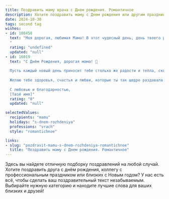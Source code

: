 ```yaml
---
title: Поздравить маму врача c Днем рождения. Романтичное
description: Хотите поздравить маму c Днем рождения или другим праздником? Наш ИИ создаст незабываемое поздравление, а вы обязательно выделитесь среди других.  
date: 2024-10-30
tags: second tag
wishes:
- id: 108458
  text: "Моя дорогая, любимая Мама! В этот чудесный день, день твоего рождения, я хочу сказать тебе слова, полные нежности и восхищения. Ты – не просто моя мама, ты – мой ангел-хранитель, мой врач с добрым сердцем и золотыми руками, который всегда готов исцелить не только тело, но и душу. Твоя любовь – это солнце, согревающее меня всю жизнь, твоя забота – бесценный дар. Спасибо тебе за все, за твою бесконечную доброту, терпение и преданность. Пусть твоя жизнь будет наполнена счастьем, здоровьем и любовью, пусть каждый день дарит тебе радость и улыбки! С днем рождения, моя любимая!
  "
  rating: "undefined"
  updated: "null"
- id: 16019
  text: "С Днём Рождения, дорогая мама! 🎉
  
  Пусть каждый новый день приносит тебе столько же радости и тепла, сколько ты дарила нам своим бескорыстным служением и заботой. Ты не только мама, но и наш самый дорогой врач, чья мудрость и доброта лечат не только тело, но и душу.
  
  Желаю тебе здоровья, счастья и любви, которые ты так щедро раздавала всем вокруг. Пусть твои дни будут наполнены улыбками, а ночи — спокойными и глубокими. Спасибо за всё, что ты делаешь для нас. Ты — наша самая большая награда!
  
  С любовью и благодарностью,
  [Твоё имя]"
  rating: "0"
  updated: "null"

selectedValues:
  recipients: "mamu"
  holidays: "s-dnem-rozhdeniya"
  professions: "vrach"
  style: "romantichnoe"

links:
- slug: "pozdravit-mamu-s-dnem-rozhdeniya-romantichnoe"
  title: "Поздравить маму c Днем рождения. Романтичное"
---
```


Здесь вы найдете отличную подборку поздравлений на любой случай. 
Хотите поздравить друга с днём рождения, коллегу с профессиональным праздником или близких с Новым годом? У нас есть всё, чтобы сделать ваш поздравительный текст незабываемым. Выбирайте нужную категорию и находите лучшие слова для ваших близких и друзей!
